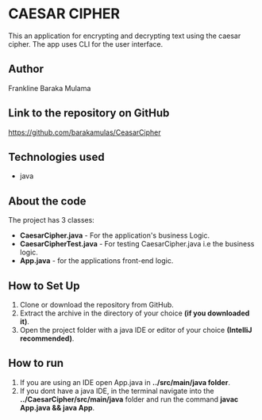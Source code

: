 # CAESAR CIPHER

This an application for encrypting and decrypting text using the caesar cipher. The app uses CLI for the user interface.

## Author

Frankline Baraka Mulama

## Link to the repository on GitHub

https://github.com/barakamulas/CeasarCipher


## Technologies used 

* java

## About the code

The project has 3 classes:

* **CaesarCipher.java** - For the application's business Logic.
* **CaesarCipherTest.java** - For testing CaesarCipher.java i.e the business logic.
* **App.java** - for the applications front-end logic.


## How to Set Up

1. Clone or download the repository from GitHub.
2. Extract the archive in the directory of your choice **(if you downloaded it)**.
3. Open the project folder with a java IDE or editor of your choice **(IntelliJ recommended)**.

## How to run

1. If you are using an IDE open App.java in **../src/main/java folder**.
2. If you dont have a java IDE, in the terminal navigate into the **../CaesarCipher/src/main/java** folder and run the command **javac App.java && java App**.
 





